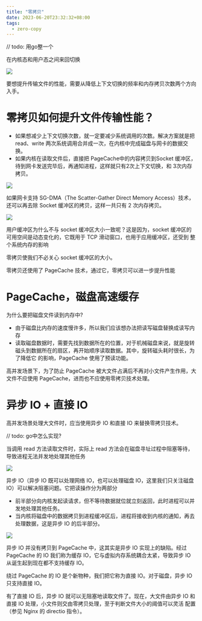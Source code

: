 ```yaml
---
title: "零拷贝"
date: 2023-06-20T23:32:32+08:00
tags:
  - zero-copy
---
```


// todo: 用go整一个

在内核态和用户态之间来回切换

![](https://static001.geekbang.org/resource/image/65/ee/6593f66902b337ec666551fe2c6f5bee.jpg?wh=3509*1970)

要想提升传输文件的性能，需要从降低上下文切换的频率和内存拷贝次数两个方向入手。

# 零拷贝如何提升文件传输性能？

- 如果想减少上下文切换次数，就一定要减少系统调用的次数。解决方案就是把 read、write 两次系统调用合并成一次，在内核中完成磁盘与网卡的数据交换。
- 如果内核在读取文件后，直接把 PageCache中的内容拷贝到Socket 缓冲区，待到网卡发送完毕后，再通知进程，这样就只有2次上下文切换，和 3次内存拷贝。

![](https://static001.geekbang.org/resource/image/bf/a1/bf80b6f858d5cb49f600a28f853e89a1.jpg?wh=3517*1995)

如果网卡支持 SG-DMA（The Scatter-Gather Direct Memory Access）技术，还可以再去除 Socket 缓冲区的拷贝，这样一共只有 2 次内存拷贝。

![](https://static001.geekbang.org/resource/image/0a/77/0afb2003d8aebaee763d22dda691ca77.jpg?wh=3514*1959)

用户缓冲区为什么不与 socket 缓冲区大小一致呢？这是因为，socket 缓冲区的可用空间是动态变化的，它既用于 TCP 滑动窗口，也用于应用缓冲区，还受到
整个系统内存的影响

零拷贝使我们不必关心 socket 缓冲区的大小。

零拷贝还使用了 PageCache 技术，通过它，零拷贝可以进一步提升性能

# PageCache，磁盘高速缓存

为什么要把磁盘文件读到内存中?

- 由于磁盘比内存的速度慢许多，所以我们应该想办法把读写磁盘替换成读写内存
- 读取磁盘数据时，需要先找到数据所在的位置，对于机械磁盘来说，就是旋转磁头到数据所在的扇区，再开始顺序读取数据。其中，旋转磁头耗时很长，为了降低它
  的影响，PageCache 使用了预读功能。

高并发场景下，为了防止 PageCache 被大文件占满后不再对小文件产生作用，大文件不应使用 PageCache，进而也不应使用零拷贝技术处理。

# 异步 IO + 直接 IO

高并发场景处理大文件时，应当使用异步 IO 和直接 IO 来替换零拷贝技术。

// todo: go中怎么实现?

当调用 read 方法读取文件时，实际上 read 方法会在磁盘寻址过程中阻塞等待，导致进程无法并发地处理其他任务

![](https://static001.geekbang.org/resource/image/9e/4e/9ef6fcb7da58a007f8f4e3e67442df4e.jpg?wh=3933*2550)

异步 IO（异步 IO 既可以处理网络 IO，也可以处理磁盘 IO，这里我们只关注磁盘 IO）可以解决阻塞问题。它把读操作分为两部分

- 前半部分向内核发起读请求，但不等待数据就位就立刻返回，此时进程可以并发地处理其他任务。
- 当内核将磁盘中的数据拷贝到进程缓冲区后，进程将接收到内核的通知，再去处理数据，这是异步 IO 的后半部分。

![](https://static001.geekbang.org/resource/image/15/f3/15d33cf599d11b3188253912b21e4ef3.jpg?wh=4040*2172)

异步 IO 并没有拷贝到 PageCache 中，这其实是异步 IO 实现上的缺陷。经过 PageCache 的 IO 我们称为缓存 IO，它与虚拟内存系统耦合太紧，导致异步
IO 从诞生起到现在都不支持缓存 IO。

绕过 PageCache 的 IO 是个新物种，我们把它称为直接 IO。对于磁盘，异步 IO 只支持直接 IO。

有了直接 IO 后，异步 IO 就可以无阻塞地读取文件了。现在，大文件由异步 IO 和直接 IO 处理，小文件则交由零拷贝处理，至于判断文件大小的阈值可以灵活
配置（参见 Nginx 的 directio 指令）。
